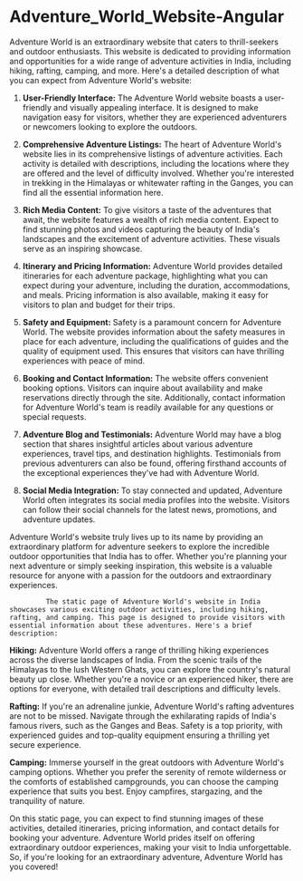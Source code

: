 # Adventure_World_Website-Angular

Adventure World is an extraordinary website that caters to thrill-seekers and outdoor enthusiasts. This website is dedicated to providing information and opportunities for a wide range of adventure activities in India, including hiking, rafting, camping, and more. Here's a detailed description of what you can expect from Adventure World's website:

1. **User-Friendly Interface:** The Adventure World website boasts a user-friendly and visually appealing interface. It is designed to make navigation easy for visitors, whether they are experienced adventurers or newcomers looking to explore the outdoors.

2. **Comprehensive Adventure Listings:** The heart of Adventure World's website lies in its comprehensive listings of adventure activities. Each activity is detailed with descriptions, including the locations where they are offered and the level of difficulty involved. Whether you're interested in trekking in the Himalayas or whitewater rafting in the Ganges, you can find all the essential information here.

3. **Rich Media Content:** To give visitors a taste of the adventures that await, the website features a wealth of rich media content. Expect to find stunning photos and videos capturing the beauty of India's landscapes and the excitement of adventure activities. These visuals serve as an inspiring showcase.

4. **Itinerary and Pricing Information:** Adventure World provides detailed itineraries for each adventure package, highlighting what you can expect during your adventure, including the duration, accommodations, and meals. Pricing information is also available, making it easy for visitors to plan and budget for their trips.

5. **Safety and Equipment:** Safety is a paramount concern for Adventure World. The website provides information about the safety measures in place for each adventure, including the qualifications of guides and the quality of equipment used. This ensures that visitors can have thrilling experiences with peace of mind.

6. **Booking and Contact Information:** The website offers convenient booking options. Visitors can inquire about availability and make reservations directly through the site. Additionally, contact information for Adventure World's team is readily available for any questions or special requests.

7. **Adventure Blog and Testimonials:** Adventure World may have a blog section that shares insightful articles about various adventure experiences, travel tips, and destination highlights. Testimonials from previous adventurers can also be found, offering firsthand accounts of the exceptional experiences they've had with Adventure World.

8. **Social Media Integration:** To stay connected and updated, Adventure World often integrates its social media profiles into the website. Visitors can follow their social channels for the latest news, promotions, and adventure updates.

Adventure World's website truly lives up to its name by providing an extraordinary platform for adventure seekers to explore the incredible outdoor opportunities that India has to offer. Whether you're planning your next adventure or simply seeking inspiration, this website is a valuable resource for anyone with a passion for the outdoors and extraordinary experiences.

             The static page of Adventure World's website in India showcases various exciting outdoor activities, including hiking, rafting, and camping. This page is designed to provide visitors with essential information about these adventures. Here's a brief description:

**Hiking:** Adventure World offers a range of thrilling hiking experiences across the diverse landscapes of India. From the scenic trails of the Himalayas to the lush Western Ghats, you can explore the country's natural beauty up close. Whether you're a novice or an experienced hiker, there are options for everyone, with detailed trail descriptions and difficulty levels.

**Rafting:** If you're an adrenaline junkie, Adventure World's rafting adventures are not to be missed. Navigate through the exhilarating rapids of India's famous rivers, such as the Ganges and Beas. Safety is a top priority, with experienced guides and top-quality equipment ensuring a thrilling yet secure experience.

**Camping:** Immerse yourself in the great outdoors with Adventure World's camping options. Whether you prefer the serenity of remote wilderness or the comforts of established campgrounds, you can choose the camping experience that suits you best. Enjoy campfires, stargazing, and the tranquility of nature.

On this static page, you can expect to find stunning images of these activities, detailed itineraries, pricing information, and contact details for booking your adventure. Adventure World prides itself on offering extraordinary outdoor experiences, making your visit to India unforgettable. So, if you're looking for an extraordinary adventure, Adventure World has you covered!
